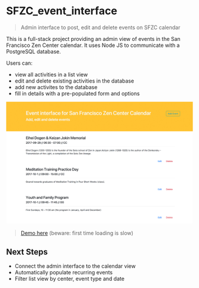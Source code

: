 # SFZC_event_interface
>Admin interface to post, edit and delete events on SFZC calendar 

This is a full-stack project providing an admin view of events in the San Francisco Zen Center calendar. 
It uses Node JS to communicate with a PostgreSQL database. 

Users can:

* view all activities in a list view
* edit and delete existing activities in the database
* add new activites to the database
* fill in details with a pre-populated form and options

![](sfzc_admin-interface.jpg)
> [Demo here](http://sfzc-admin-interface.surge.sh/)
(beware: first time loading is slow)

## Next Steps 

* Connect the admin interface to the calendar view
* Automatically populate recurring events
* Filter list view by center, event type and date
